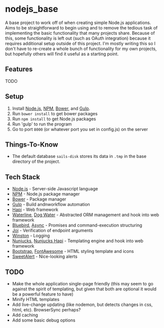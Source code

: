 nodejs_base
===========

A base project to work off of when creating simple Node.js applications. Aims to be straightforward to begin using and to remove the tedious task of implementing the basic functionality that many projects share. Because of this, some functionality is left out (such as OAuth integration) because it requires additional setup outside of this project. I'm mostly writing this so I don't have to re-create a whole bunch of functionality for my own projects, but hopefully others will find it useful as a starting point.


Features
------------

TODO


Setup
------------

1. Install [Node.js][], [NPM][], [Bower][], and [Gulp][].
2. Run `bower install` to get bower packages
3. Run `npm install` to get Node.js packages
4. Run 'gulp' to run the program
5. Go to port `8000` (or whatever port you set in config.js) on the server


Things-To-Know
------------
- The default database `sails-disk` stores its data in `.tmp` in the base directory of the project.


Tech Stack
------------

- [Node.js][] - Server-side Javascript language
- [NPM][] - Node.js package manager
- [Bower][] - Package manager
- [Gulp][] - Build andnworkflow automation
- [Hapi][] - Web framework
- [Waterline][], [Dog Water][] - Abstracted ORM management and hook into web framework
- [Bluebird][], [Async][] - Promises and command-execution structuring
- [Joi][] - Verification of endpoint arguments
- [Winston][] - Logging
- [Nunjucks][], [Nunjucks Hapi][] - Templating engine and hook into web framework
- [Bootstrap][], [FontAwesome][] - HTML styling template and icons
- [SweetAlert][] - Nice-looking alerts


TODO
------------

- Make the whole application single-page friendly (this may seem to go against the spirit of templating, but given that both are optional it would be a powerful feature to have)
- Minify HTML templates
- Add live-change updating (like nodemon, but detects changes in css, html, etc). BrowserSync perhaps?
- Add caching
- Add some basic debug options


[Node.js]: https://nodejs.org/
[NPM]: https://www.npmjs.com/
[Bower]: http://bower.io/
[Gulp]: http://gulpjs.com/
[Hapi]: http://hapijs.com/
[Waterline]: https://github.com/balderdashy/waterline
[Dog Water]: https://github.com/devinivy/dogwater
[Bluebird]: https://github.com/petkaantonov/bluebird
[Async]: https://github.com/caolan/async
[Joi]: https://github.com/hapijs/joi
[Winston]: https://github.com/winstonjs/winston
[Nunjucks]: http://mozilla.github.io/nunjucks/
[Nunjucks Hapi]: https://github.com/seldo/nunjucks-hapi
[Bootstrap]: http://getbootstrap.com/
[FontAwesome]: http://fortawesome.github.io/Font-Awesome/
[SweetAlert]: http://tristanedwards.me/sweetalert